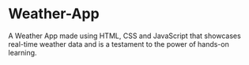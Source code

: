 # Weather-App
A Weather App made using HTML, CSS and JavaScript that showcases real-time weather data and is a testament to the power of hands-on learning.
